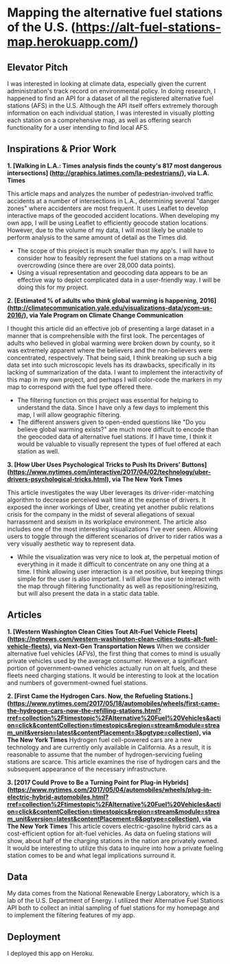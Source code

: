 # Mapping the alternative fuel stations of the U.S. (https://alt-fuel-stations-map.herokuapp.com/)

## Elevator Pitch

I was interested in looking at climate data, especially given the current administration's track record on environmental policy. In doing research, I happened to find an API for a dataset of all the registered alternative fuel stations (AFS) in the U.S. Although the API itself offers extremely thorough information on each individual station, I was interested in visually plotting each station on a comprehensive map, as well as offering search functionality for a user intending to find local AFS.

## Inspirations & Prior Work

**1. [Walking in L.A.: Times analysis finds the county's 817 most dangerous intersections]
(http://graphics.latimes.com/la-pedestrians/), via L.A. Times**

This article maps and analyzes the number of pedestrian-involved traffic accidents at a number of intersections in L.A., determining several "danger zones" where accidenters are most frequent. It uses Leaflet to develop interactive maps of the geocoded accident locations. When developing my own app, I will be using Leaflet to efficiently geocode station locations. However, due to the volume of my data, I will most likely be unable to perform analysis to the same amount of detail as the Times did.
* The scope of this project is much smaller than my app's. I will have to consider how to feasibly represent the fuel stations on a map without overcrowding (since there are over 28,000 data points).
* Using a visual representation and geocoding data appears to be an effective way to depict complicated data in a user-friendly way. I will be doing this for my project.

**2. [Estimated % of adults who think global warming is happening, 2016]
(http://climatecommunication.yale.edu/visualizations-data/ycom-us-2016/), via Yale Program on Climate Change Communication**

I thought this article did an effective job of presenting a large dataset in a manner that is comprehensible with the first look. The percentages of adults who believed in global warming were broken down by county, so it was extremely apparent where the believers and the non-believers were concentrated, respectively. That being said, I think breaking up such a big data set into such microscopic levels has its drawbacks, specifically in its lacking of summarization of the data. I want to implement the interactivity of this map in my own project, and perhaps I will color-code the markers in my map to correspond with the fuel type offered there.
* The filtering function on this project was essential for helping to understand the data. Since I have only a few days to implement this map, I will allow geographic filtering.
* The different answers given to open-ended questions like "Do you believe global warming exists?" are much more difficult to encode than the geocoded data of alternative fuel stations. If I have time, I think it would be valuable to visually represent the types of fuel offered at each station as well.

**3. [How Uber Uses Psychological Tricks to Push Its Drivers’ Buttons]
(https://www.nytimes.com/interactive/2017/04/02/technology/uber-drivers-psychological-tricks.html), via The New York Times**

This article investigates the way Uber leverages its driver-rider-matching algorithm to decrease perceived wait time at the expense of drivers. It exposed the inner workings of Uber, creating yet another public relations crisis for the company in the midst of several allegations of sexual harrassment and sexism in its workplace environment. The article also includes one of the most interesting visualizations I've ever seen. Allowing users to toggle through the different scenarios of driver to rider ratios was a very visually aesthetic way to represent data. 
* While the visualization was very nice to look at, the perpetual motion of everything in it made it difficult to concentrate on any one thing at a time. I think allowing user interaction is a net positive, but keeping things simple for the user is also important. I will allow the user to interact with the map through filtering functionality as well as repositioning/resizing, but will also present the data in a static data table.

## Articles

**1. [Western Washington Clean Cities Tout Alt-Fuel Vehicle Fleets]
(https://ngtnews.com/western-washington-clean-cities-touts-alt-fuel-vehicle-fleets), via Next-Gen Transportation News**
When we consider alternative fuel vehicles (AFVs), the first thing that comes to mind is usually private vehicles used by the average consumer. However, a significant portion of government-owned vehicles actually run on alt fuels, and these fleets need charging stations. It would be interesting to look at the location and numbers of government-owned fuel stations.

**2. [First Came the Hydrogen Cars. Now, the Refueling Stations.]
(https://www.nytimes.com/2017/05/18/automobiles/wheels/first-came-the-hydrogen-cars-now-the-refilling-stations.html?rref=collection%2Ftimestopic%2FAlternative%20Fuel%20Vehicles&action=click&contentCollection=timestopics&region=stream&module=stream_unit&version=latest&contentPlacement=3&pgtype=collection), via The New York Times**
Hydrogen fuel cell-powered cars are a new technology and are currently only available in California. As a result, it is reasonable to assume that the number of hydrogen-servicing fueling stations are scarce. This article examines the rise of hydrogen cars and the subsequent appearance of the necessary infrastructure.

**3. [2017 Could Prove to Be a Turning Point for Plug-in Hybrids]
(https://www.nytimes.com/2017/05/04/automobiles/wheels/plug-in-electric-hybrid-automobiles.html?rref=collection%2Ftimestopic%2FAlternative%20Fuel%20Vehicles&action=click&contentCollection=timestopics&region=stream&module=stream_unit&version=latest&contentPlacement=6&pgtype=collection), via The New York Times**
This article covers electric-gasoline hybrid cars as a cost-efficient option for alt-fuel vehicles. As data on fueling stations will show, about half of the charging stations in the nation are privately owned. It would be interesting to utilize this data to inquire into how a private fueling station comes to be and what legal implications surround it.

## Data
My data comes from the National Renewable Energy Laboratory, which is a lab of the U.S. Department of Energy. I utilized their Alternative Fuel Stations API both to collect an initial sampling of fuel stations for my homepage and to implement the filtering features of my app.

## Deployment
I deployed this app on Heroku.
